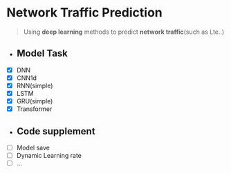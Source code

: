 # Network Traffic Prediction

> Using **deep learning** methods to predict **network traffic**(such as Lte..)
- ## Model Task
- [x] DNN
- [x] CNN1d
- [x] RNN(simple)
- [x] LSTM
- [x] GRU(simple)
- [x] Transformer
- ## Code supplement
- [ ] Model save
- [ ] Dynamic Learning rate
- [ ] ...
